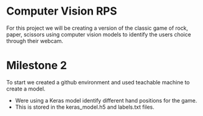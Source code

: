 # Computer Vision RPS
For this project we will be creating a version of the classic game of rock, paper, scissors using computer vision models to identify the users choice through their webcam.

# Milestone 2
To start we created a github environment and used teachable machine to create a model.
* Were using a Keras model identify different hand positions for the game.
* This is stored in the keras_model.h5 and labels.txt files.